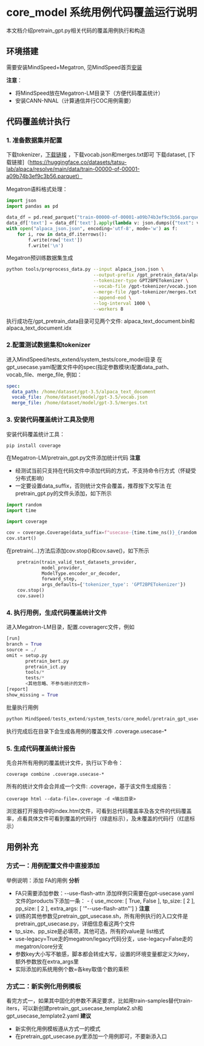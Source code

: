 # core_model 系统用例代码覆盖运行说明
本文档介绍pretrain_gpt.py相关代码的覆盖用例执行和构造

## 环境搭建
需要安装MindSpeed+Megatron, 见MindSpeed首页[安装](https://gitee.com/ascend/MindSpeed)

**注意**：
- 将MindSpeed放在Megatron-LM目录下（方便代码覆盖统计）
- 安装CANN-NNAL（计算通信并行COC用例需要）

## 代码覆盖统计执行

### 1. 准备数据集并配置
下载tokenizer，[下载链接](https://huggingface.co/Xenova/gpt-3.5-turbo/tree/main) ，下载vocab.json和merges.txt即可
下载dataset, [下载链接]（https://huggingface.co/datasets/tatsu-lab/alpaca/resolve/main/data/train-00000-of-00001-a09b74b3ef9c3b56.parquet）

Megatron语料格式处理：
```python 
import json
import pandas as pd

data_df = pd.read_parquet("train-00000-of-00001-a09b74b3ef9c3b56.parquet")
data_df['text'] = data_df['text'].apply(lambda v: json.dumps({"text": v}))
with open("alpaca_json.json", encoding='utf-8', mode='w') as f:
    for i, row in data_df.iterrows():
        f.write(row['text'])
        f.write('\n')
```
Megatron预训练数据集生成
```bash
python tools/preprocess_data.py --input alpaca_json.json \
                                --output-prefix /gpt_pretrain_data/alpaca \
                                --tokenizer-type GPT2BPETokenizer \
                                --vocab-file /gpt-tokenizer/vocab.json \
                                --merge-file /gpt-tokenizer/merges.txt \
                                --append-eod \
                                --log-interval 1000 \
                                --workers 8
```
执行成功在/gpt_pretrain_data目录可见两个文件: alpaca_text_document.bin和alpaca_text_document.idx

### 2.配置测试数据集和tokenizer

进入MindSpeed/tests_extend/system_tests/core_model目录
在gpt_usecase.yaml配置文件中的spec(指定参数模块)配置data_path、vocab_file、merge_file, 例如：
```yaml
spec:
  data_path: /home/dataset/gpt-3.5/alpaca_text_document
  vocab_file: /home/dataset/model/gpt-3.5/vocab.json
  merge_file: /home/dataset/model/gpt-3.5/merges.txt
```

### 3. 安装代码覆盖统计工具及使用
安装代码覆盖统计工具： 
```bash
pip install coverage 
```
在Megatron-LM/pretrain_gpt.py文件添加统计代码
**注意**
- 经测试当前只支持在代码文件中添加代码的方式，不支持命令行方式（怀疑受分布式影响）
- 一定要设置data_suffix，否则统计文件会覆盖，推荐按下文写法
在pretrain_gpt.py的文件头添加，如下所示
``` python
import random
import time

import coverage

cov = coverage.Coverage(data_suffix=f"usecase-{time.time_ns()}_{random.randint(0, 100)}")
cov.start()
```
在pretrain(...)方法后添加cov.stop()和cov.save()，如下所示
```python 
    pretrain(train_valid_test_datasets_provider,
             model_provider,
             ModelType.encoder_or_decoder,
             forward_step,
             args_defaults={'tokenizer_type': 'GPT2BPETokenizer'})
    cov.stop()
    cov.save()
```

### 4. 执行用例，生成代码覆盖统计文件
进入Megatron-LM目录，配置.coveragerc文件，例如
```python
[run]
branch = True
source = ./
omit = setup.py
       pretrain_bert.py
       pretrain_ict.py
       tools/*
       tests/*
       <其他忽略、不参与统计的文件>
[report]
show_missing = True
```
批量执行用例
``` python
python MindSpeed/tests_extend/system_tests/core_model/pretrain_gpt_usecase.py
``` 
执行完成后在目录下会生成各用例的覆盖文件 .coverage.usecase-*

### 5. 生成代码覆盖统计报告

先合并所有用例的覆盖统计文件，执行以下命令：
```shell 
coverage combine .coverage.usecase-*
```
所有的统计文件会合并成一个文件: .coverage，基于该文件生成报告：
```shell 
coverage html --data-file=.coverage -d <输出目录>
```
浏览器打开报告中的index.html文件，可看到总代码覆盖率及各文件的代码覆盖率，点看具体文件可看到覆盖的代码行（绿底标示），及未覆盖的代码行（红底标示）

## 用例补充
### 方式一：用例配置文件中直接添加
举例说明：添加 FA的用例
**分析**
- FA只需要添加参数：--use-flash-attn
添加样例只需要在gpt-usecase.yaml文件的products下添加一条：
\- { use_mcore: [ True, False ], tp_size: [ 2 ], pp_size: [ 2 ], extra_args: [ '"--use-flash-attn"'] }
**注意**
- 训练的其他参数见pretrain_gpt_usecase.sh，所有用例执行的入口文件是pretrain_gpt_usecase.py，详细信息看这两个文件
- tp_size、pp_size是必填项，其他可选，所有的value是 list格式
- use-legacy=True走的megatron/legacy代码分支，use-legacy=False走的megatron/core分支
- 参数key大小写不敏感，脚本都会转成大写，设置的环境变量都定义为key，额外参数放在extra_args里
- 实际添加的系统用例个数=各key取值个数的乘积

### 方式二：新实例化用例模板
看完方式一，如果其中固化的参数不满足要求，比如用train-samples替代train-iters，可以新创建pretrain_gpt_usecase_template2.sh和gpt_usecase_template2.yaml
**建议**
- 新实例化用例模板遵从方式一的模式
- 在pretrain_gpt_usecase.py里添加一个用例即可，不要新添入口